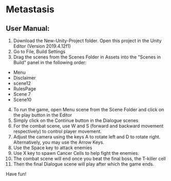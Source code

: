 # Metastasis

## User Manual:

1) Download the New-Unity-Project folder. Open this project in the Unity Editor (Version 2019.4.12f1)
2) Go to File, Build Settings 
3) Drag the scenes from the Scenes Folder in Assets into the "Scenes in Build" panel in the following order:
 - Menu
 - Disclaimer
 - scene12
 - RulesPage
 - Scene 7
 - Scene10
4) To run the game, open Menu scene from the Scene Folder and click on the play button in the Editor
5) Simply click on the Continue button in the Dialogue scenes
6) For the combat scene, use W and S (forward and backward movement respectively) to control player movement.
7) Adjust the camera using the keys A to rotate left and D to rotate right. Alternatively, you may use the Arrow Keys.
8) Use the Space key to attack enemies
9) Use X key to spawn Cancer Cells to help fight the enemies.
10) The combat scene will end once you beat the final boss, the T-killer cell
11) Then the final Dialogue scene will play after which the game ends.

Have fun!
